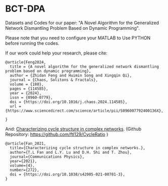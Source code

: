 # BCT-DPA
Datasets and Codes for our paper: "A Novel Algorithm for the Generalized Network Dismantling Problem Based on Dynamic Programming".

Please note that you need to configure your MATLAB to Use PYTHON before running the codes.

If our work could help your research, please cite:
```
@article{Feng2024,
  title = {A novel algorithm for the generalized network dismantling problem based on dynamic programming},
  author = {Zhidan Feng and Huimin Song and Xingqin Qi},
  journal = {Chaos, Solitons & Fractals},
  volume = {180},
  pages = {114585},
  year = {2024},
  issn = {0960-0779},
  doi = {https://doi.org/10.1016/j.chaos.2024.114585},
  url = {https://www.sciencedirect.com/science/article/pii/S096007792400136X},

}
```
<!-- If our work could help your research, please cite: -->

And: [Characterizing cycle structure in complex networks](https://doi.org/10.1038/s42005-021-00781-3). (Github Repository: https://github.com/ftl129/CycleRatio )
```
@article{Fan_2021,
  title={Characterizing cycle structure in complex networks.},
  author={T.L Fan and L.Y. Lu and D.H. Shi and T. Zhou},
  journal={Communications Physics},
  year={2021},
  volume={4},
  number={272},
  doi = {https://doi.org/10.1038/s42005-021-00781-3},
}
```
